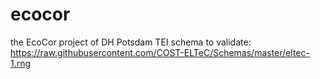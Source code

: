 # ecocor
the EcoCor project of DH Potsdam
TEI schema to validate: https://raw.githubusercontent.com/COST-ELTeC/Schemas/master/eltec-1.rng
